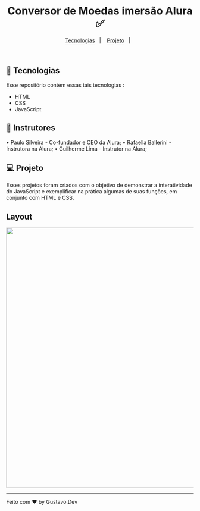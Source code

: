 
<h1 align="center">Conversor de Moedas imersão Alura ✅</h1>

<p align="center">
  <a href="#-tecnologias">Tecnologias</a>&nbsp;&nbsp;&nbsp;|&nbsp;&nbsp;&nbsp;
  <a href="#-projeto">Projeto</a>&nbsp;&nbsp;&nbsp;|&nbsp;&nbsp;&nbsp;
</p>

<br>

## 🚀 Tecnologias

Esse repositório contém essas tais tecnologias :

- HTML
- CSS
- JavaScript


## 💯 Instrutores
 • Paulo Silveira - Co-fundador e CEO da Alura;
 • Rafaella Ballerini - Instrutora na Alura;
 • Guilherme Lima - Instrutor na Alura;


## 💻 Projeto
Esses projetos foram criados com o objetivo de demonstrar a interatividade do JavaScript e exemplificar na prática algumas de suas funções, em conjunto com HTML e CSS.

## Layout

<div align="center">
<img src="https://github.com/Gustavocaris/Conversor-de-Moedas/assets/149839159/6e2d9114-af9d-4604-8b43-b5edfeafde84" width="700px" />
</div>


<hr>

Feito com ♥ by Gustavo.Dev 





